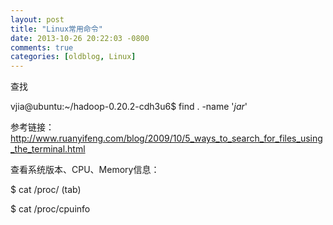 ```yaml
---
layout: post
title: "Linux常用命令"
date: 2013-10-26 20:22:03 -0800
comments: true
categories: [oldblog, Linux] 
---
```



查找

vjia@ubuntu:~/hadoop-0.20.2-cdh3u6$ find . -name '*jar*'

参考链接：http://www.ruanyifeng.com/blog/2009/10/5_ways_to_search_for_files_using_the_terminal.html

查看系统版本、CPU、Memory信息：

$ cat /proc/ (tab)

$ cat /proc/cpuinfo

